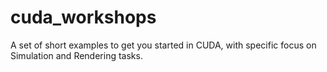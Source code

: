 # cuda_workshops
A set of short examples to get you started in CUDA, with specific focus on Simulation and Rendering tasks.
